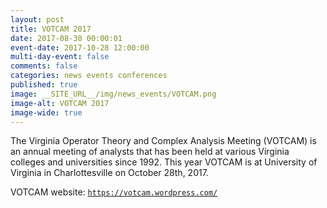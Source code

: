 ```yaml
---
layout: post
title: VOTCAM 2017
date: 2017-08-30 00:00:01
event-date: 2017-10-28 12:00:00
multi-day-event: false
comments: false
categories: news events conferences
published: true
image: __SITE_URL__/img/news_events/VOTCAM.png
image-alt: VOTCAM 2017
image-wide: true
---
```


The Virginia Operator Theory and Complex Analysis Meeting (VOTCAM) is an annual meeting of analysts that has been held at various Virginia colleges and universities since 1992. This year VOTCAM is at University of Virginia in Charlottesville on October 28th, 2017.

VOTCAM website: [`https://votcam.wordpress.com/`](https://votcam.wordpress.com/)

